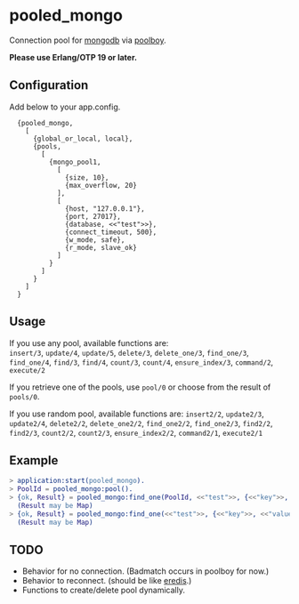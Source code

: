 # pooled_mongo

Connection pool for [mongodb](https://github.com/comtihon/mongodb-erlang) via [poolboy](https://github.com/devinus/poolboy).

**Please use Erlang/OTP 19 or later.**

## Configuration

Add below to your app.config.

```
  {pooled_mongo,
    [
      {global_or_local, local},
      {pools,
        [
          {mongo_pool1,
            [
              {size, 10},
              {max_overflow, 20}
            ],
            [
              {host, "127.0.0.1"},
              {port, 27017},
              {database, <<"test">>},
              {connect_timeout, 500},
              {w_mode, safe},
              {r_mode, slave_ok}
            ]
          }
        ]
      }
    ]
  }
```

## Usage

If you use any pool, available functions are:  
`insert/3`, `update/4`, `update/5`, `delete/3`, `delete_one/3`, `find_one/3`, `find_one/4`, `find/3`, `find/4`, `count/3`, `count/4`, `ensure_index/3`, `command/2`, `execute/2`

If you retrieve one of the pools, use `pool/0` or choose from the result of `pools/0`.

If you use random pool, available functions are:
`insert2/2`, `update2/3`, `update2/4`, `delete2/2`, `delete_one2/2`, `find_one2/2`, `find_one2/3`, `find2/2`, `find2/3`, `count2/2`, `count2/3`, `ensure_index2/2`, `command2/1`, `execute2/1`

## Example

```erlang
> application:start(pooled_mongo).
> PoolId = pooled_mongo:pool().
> {ok, Result} = pooled_mongo:find_one(PoolId, <<"test">>, {<<"key">>, <<"value">>}).
  (Result may be Map)
> {ok, Result} = pooled_mongo:find_one(<<"test">>, {<<"key">>, <<"value">>}).
  (Result may be Map)
```  

## TODO

* Behavior for no connection. (Badmatch occurs in poolboy for now.)
* Behavior to reconnect. (should be like [eredis](https://github.com/wooga/eredis).)
* Functions to create/delete pool dynamically.
